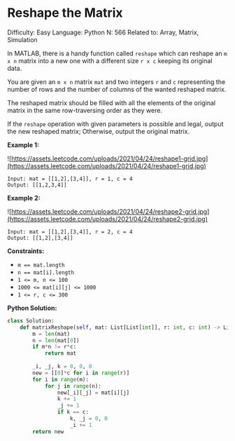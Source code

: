 # Reshape the Matrix

Difficulty: Easy
Language: Python
N: 566
Related to: Array, Matrix, Simulation

In MATLAB, there is a handy function called `reshape` which can reshape an `m x n` matrix into a new one with a different size `r x c` keeping its original data.

You are given an `m x n` matrix `mat` and two integers `r` and `c` representing the number of rows and the number of columns of the wanted reshaped matrix.

The reshaped matrix should be filled with all the elements of the original matrix in the same row-traversing order as they were.

If the `reshape` operation with given parameters is possible and legal, output the new reshaped matrix; Otherwise, output the original matrix.

**Example 1:**

![https://assets.leetcode.com/uploads/2021/04/24/reshape1-grid.jpg](https://assets.leetcode.com/uploads/2021/04/24/reshape1-grid.jpg)

```
Input: mat = [[1,2],[3,4]], r = 1, c = 4
Output: [[1,2,3,4]]

```

**Example 2:**

![https://assets.leetcode.com/uploads/2021/04/24/reshape2-grid.jpg](https://assets.leetcode.com/uploads/2021/04/24/reshape2-grid.jpg)

```
Input: mat = [[1,2],[3,4]], r = 2, c = 4
Output: [[1,2],[3,4]]

```

**Constraints:**

- `m == mat.length`
- `n == mat[i].length`
- `1 <= m, n <= 100`
- `1000 <= mat[i][j] <= 1000`
- `1 <= r, c <= 300`

**Python Solution:**

```python
class Solution:
    def matrixReshape(self, mat: List[List[int]], r: int, c: int) -> List[List[int]]:
        m = len(mat)
        n = len(mat[0])
        if m*n != r*c:
            return mat
        
        _i, _j, k = 0, 0, 0
        new = [[0]*c for i in range(r)]
        for i in range(m):
            for j in range(n):
                new[_i][_j] = mat[i][j]
                k += 1
                _j += 1
                if k == c:
                    k, _j = 0, 0
                    _i += 1
        return new
```